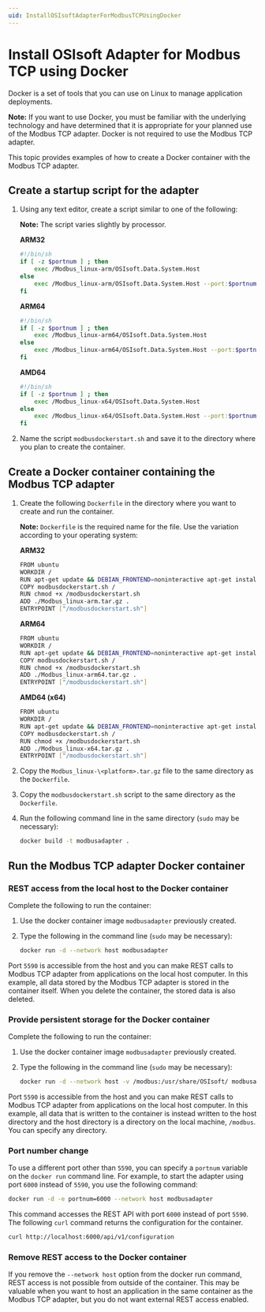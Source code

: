 ```yaml
---
uid: InstallOSIsoftAdapterForModbusTCPUsingDocker
---
```


# Install OSIsoft Adapter for Modbus TCP using Docker

Docker is a set of tools that you can use on Linux to manage application deployments.

**Note:** If you want to use Docker, you must be familiar with the underlying technology and have determined that it is appropriate for your planned use of the Modbus TCP adapter. Docker is not required to use  the Modbus TCP adapter.

This topic provides examples of how to create a Docker container with the Modbus TCP adapter.

## Create a startup script for the adapter

1. Using any text editor, create a script similar to one of the following:

	**Note:** The script varies slightly by processor.

	**ARM32**

	```bash
	#!/bin/sh
	if [ -z $portnum ] ; then
		exec /Modbus_linux-arm/OSIsoft.Data.System.Host
	else
		exec /Modbus_linux-arm/OSIsoft.Data.System.Host --port:$portnum
	fi
	```

	**ARM64**

	```bash
	#!/bin/sh
	if [ -z $portnum ] ; then
		exec /Modbus_linux-arm64/OSIsoft.Data.System.Host
	else
		exec /Modbus_linux-arm64/OSIsoft.Data.System.Host --port:$portnum
	fi
	```

	**AMD64**
			
	```bash
	#!/bin/sh
	if [ -z $portnum ] ; then
		exec /Modbus_linux-x64/OSIsoft.Data.System.Host
	else
		exec /Modbus_linux-x64/OSIsoft.Data.System.Host --port:$portnum
	fi
	```
	
2. Name the script `modbusdockerstart.sh` and save it to the directory where you plan to create the container.

## Create a Docker container containing the Modbus TCP adapter

1. Create the following `Dockerfile` in the directory where you want to create and run the container.

	**Note:** `Dockerfile` is the required name for the file. Use the variation according to your operating system:

	**ARM32**

	```bash
	FROM ubuntu
	WORKDIR /
	RUN apt-get update && DEBIAN_FRONTEND=noninteractive apt-get install -y ca-certificates libicu60 libssl1.1 curl
	COPY modbusdockerstart.sh /
	RUN chmod +x /modbusdockerstart.sh
	ADD ./Modbus_linux-arm.tar.gz .
	ENTRYPOINT ["/modbusdockerstart.sh"]
	```
	**ARM64**

	```bash
	FROM ubuntu
	WORKDIR /
	RUN apt-get update && DEBIAN_FRONTEND=noninteractive apt-get install -y ca-certificates libicu66 libssl1.1 curl
	COPY modbusdockerstart.sh /
	RUN chmod +x /modbusdockerstart.sh
	ADD ./Modbus_linux-arm64.tar.gz .
	ENTRYPOINT ["/modbusdockerstart.sh"]
	```

	**AMD64 (x64)**

	```bash
	FROM ubuntu
	WORKDIR /
	RUN apt-get update && DEBIAN_FRONTEND=noninteractive apt-get install -y ca-certificates libicu66 libssl1.1 curl
	COPY modbusdockerstart.sh /
	RUN chmod +x /modbusdockerstart.sh
	ADD ./Modbus_linux-x64.tar.gz .
	ENTRYPOINT ["/modbusdockerstart.sh"]
	```

2. Copy the `Modbus_linux-\<platform>.tar.gz` file to the same directory as the `Dockerfile`.

3. Copy the `modbusdockerstart.sh` script to the same directory as the `Dockerfile`.

4. Run the following command line in the same directory (`sudo` may be necessary):

	```bash
	docker build -t modbusadapter .
	```

## Run the Modbus TCP adapter Docker container

### REST access from the local host to the Docker container

Complete the following to run the container:

1. Use the docker container image `modbusadapter` previously created.
2. Type the following in the command line (`sudo` may be necessary):

	```bash
	docker run -d --network host modbusadapter
	```

Port `5590` is accessible from the host and you can make REST calls to Modbus TCP adapter from applications on the local host computer. In this example, all data stored by the Modbus TCP adapter is stored in the container itself. When you delete the container, the stored data is also deleted.

### Provide persistent storage for the Docker container

Complete the following to run the container:

1. Use the docker container image `modbusadapter` previously created.
2. Type the following in the command line (`sudo` may be necessary):

	```bash
	docker run -d --network host -v /modbus:/usr/share/OSIsoft/ modbusadapter
	```

Port `5590` is accessible from the host and you can make REST calls to Modbus TCP adapter from applications on the local host computer. In this example, all data that is written to the container is instead written to the host directory and the host directory is a directory on the local machine, `/modbus`. You can specify any directory.

### Port number change

To use a different port other than `5590`, you can specify a `portnum` variable on the `docker run` command line. For example, to start the adapter using port `6000` instead of `5590`, you use the following command:

```bash
docker run -d -e portnum=6000 --network host modbusadapter
```

This command accesses the REST API with port `6000` instead of port `5590`. The following `curl` command returns the configuration for the container.

```bash
curl http://localhost:6000/api/v1/configuration
```

### Remove REST access to the Docker container

If you remove the `--network host` option from the docker run command, REST access is not possible from outside of the container. This may be valuable when you want to host an application in the same container as the Modbus TCP adapter, but you do not want external REST access enabled.
